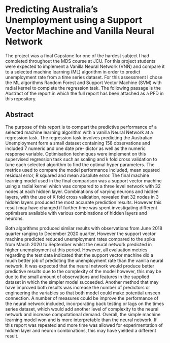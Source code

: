 # Predicting Australia’s Unemployment using a Support Vector Machine and Vanilla Neural Network

The project was a final Capstone for one of the hardest subject I had completed throughout the MDS course at JCU. For this project students were expected to implement a Vanilla Neural Network (VNN) and compare it to a selected machine learning (ML) algorithm in order to predict unemployment rate from a time series dataset. For this assessment I chose the ML algorithms Random Forest and Support Vector Machine (SVM) with radial kernel to complete the regression task. The following passage is the Abstract of the report in which the full report has been attached as a PFD in this repository. 

## Abstract

The purpose of this report is to compart the predictive performance of a selected machine learning algorithm with a vanilla Neural Network at a regression task. The regression task involves predicting the Australian Unemployment form a small dataset containing 158 observations and included 7 numeric and one date pre- dictor as well as the numeric response variable. Optimisation techniques were implement on this supervised regression task such as scaling and k fold cross validation to tune each selected algorithm to find the optimal hyper parameters. The metrics used to compare the model performance included, mean squared residual error, R squared and mean absolute error. The final machine learning model used in the final comparison was a support vector machine using a radial kernel which was compared to a three level network with 32 nodes at each hidden layer. Combinations of varying neurons and hidden layers, with the use of K fold cross validation, revealed that 32 nodes in 3 hidden layers produced the most accurate prediction results. However this result may have changed if further time was spent investigating different optimisers available with various combinations of hidden layers and neurons.

Both algorithms produced similar results with observations from June 2018 quarter ranging to December 2020 quarter, However the support vector machine predicted reduced unemployment rates compared to the spike from March 2020 to September whilst the neural network predicted in higher unemployment at this period. However, all evaluation metrics regarding the test data indicated that the support vector machine did a much better job of predicting the unemployment rate than the vanilla neural network. It was expected that the neural network would produce better predictive results due to the complexity of the model however, this may be due to the small amount of observations and features in the supplied dataset in which the simpler model succeeded. Another method that may have improved both results was increase the number of predictors or engineering the variables so that both model could make potential unseen connection. A number of measures could be improve the performance of the neural network included, incorporating back testing or lags on the times series dataset, which would add another level of complexity to the neural network and increase computational demand. Overall, the simple machine learning model won and is more interpretable than the neural network. If this report was repeated and more time was allowed for experimentation of hidden layer and neuron combinations, this may have yielded a different result.
